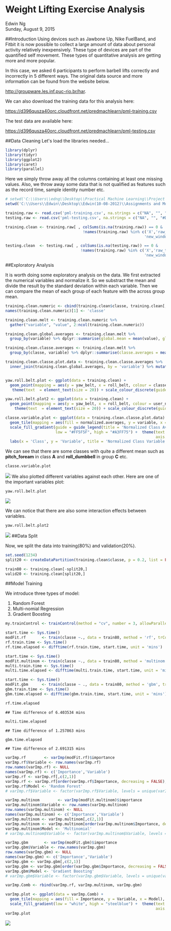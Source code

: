 # Weight Lifting Exercise Analysis
Edwin Ng  
Sunday, August 9, 2015  
  
##Introduction
  Using devices such as Jawbone Up, Nike FuelBand, and Fitbit it is now possible to collect a large amount of data about personal activity relatively inexpensively. These type of devices are part of the quantified self movement. These types of quantitative analysis are getting more and more popular.  

In this case, we asked 6 participants to perform barbell lifts correctly and incorrectly in 5 different ways.  The original data source and more information can be found from the website below.

http://groupware.les.inf.puc-rio.br/har.  

We can also download the training data for this analysis here:

https://d396qusza40orc.cloudfront.net/predmachlearn/pml-training.csv

The test data are available here:

https://d396qusza40orc.cloudfront.net/predmachlearn/pml-testing.csv

##Data Cleaning 
Let's load the libraries needed...

```r
library(dplyr)
library(tidyr)
library(ggplot2)
library(caret)
library(parallel)
```
Here we simply throw away all the columns containing at least one missing values. Also, we throw away some data that is not qualified as features such as the record time, sample identity number etc.


```r
# setwd('C:\\Users\\edng\\Desktop\\Practical Machine Learning\\Project')
setwd('C:\\Users\\Edwin\\Desktop\\Edwin(10-08-2012)\\Assignments and Modules\\Coursera\\Practical Machine Learning\\Project')

training.raw <- read.csv('pml-training.csv', na.strings = c("NA", "", "#DIV/0!"))
testing.raw <- read.csv('pml-testing.csv', na.strings = c("NA", "", "#DIV/0!"))

training.clean <- training.raw[ , colSums(is.na(training.raw)) == 0 &  
                                  !names(training.raw) %in% c('X','raw_timestamp_part_1','raw_timestamp_part_2', 'cvtd_timestamp',
                                                             'new_window', 'num_window')]

testing.clean  <- testing.raw[ , colSums(is.na(testing.raw)) == 0 &  
                                 !names(training.raw) %in% c('X','raw_timestamp_part_1','raw_timestamp_part_2', 'cvtd_timestamp',
                                                             'new_window', 'num_window')]
```

##Exploratory Analysis

It is worth doing some exploratory analysis on the data. We first extracted the numerical variables and normalize it.  So we substract the mean and divide the result by the standard deviation within each variable.  Then we can compare the mean of each group of each feature with the across group mean.


```r
training.clean.numeric <- cbind(training.clean$classe, training.clean[, sapply(training.clean, is.numeric)])
names(training.clean.numeric)[1] <- 'classe'

training.clean.melt <- training.clean.numeric %>% 
  gather("variable", "value", 2:ncol(training.clean.numeric))

training.clean.global.averages <- training.clean.melt %>%
  group_by(variable) %>% dplyr::summarise(global.mean = mean(value), global.sd = sd(value))

training.clean.classe.averages <- training.clean.melt %>%
  group_by(classe, variable) %>% dplyr::summarise(classe.averages = mean(value))

training.clean.classe.plot.data <- training.clean.classe.averages %>%
  inner_join(training.clean.global.averages, by = 'variable') %>% mutate(normalized.averages = (classe.averages - global.mean)/global.sd)


yaw.roll.belt.plot <- ggplot(data = training.clean) + 
  geom_point(mapping = aes(y = yaw_belt, x = roll_belt, colour = classe)) + 
   theme(text  = element_text(size = 20)) + scale_colour_discrete(guide = guide_legend(title = 'Class'))

yaw.roll.belt.plot2 <- ggplot(data = training.clean) + 
  geom_point(mapping = aes(y = yaw_belt, x = roll_belt, colour = user_name)) +
    theme(text  = element_text(size = 20)) + scale_colour_discrete(guide = guide_legend(title = 'User'))

classe.variable.plot <- ggplot(data = training.clean.classe.plot.data) + 
  geom_tile(mapping = aes(fill = normalized.averages, y = variable, x = classe), colour = "white") + 
  scale_fill_gradient(guide = guide_legend(title = 'Normalized Class Averages'), 
                      low = "#FF5F5F", high = "#A3FF75") +  theme(text  = element_text(size = 20),
                                                                  axis.text.x = element_text(size  = 25)) +
  labs(x = 'Class', y = 'Variable', title = 'Normalized Class Variable Averages')
```
We can see that there are some classes with quite a different mean such as __pitch_foream__ in class __A__ and __roll_dumbbell__ in group __C__ etc.


```r
classe.variable.plot
```

![](project_files/figure-html/data_exploratory_plot1-1.png) 
We also plotted different variables against each other.  Here are one of the important variables plot:

```r
yaw.roll.belt.plot
```

![](project_files/figure-html/data_exploratory_plot2-1.png) 

We can notice that there are also some interaction effects between variables.


```r
yaw.roll.belt.plot2
```

![](project_files/figure-html/data_exploratory_plot3-1.png) 
##Data Split

Now, we split the data into training(80%) and validation(20%).


```r
set.seed(1234)
split20 <- createDataPartition(training.clean$classe, p = 0.2, list = FALSE)

train80 <- training.clean[-split20,]
valid20 <- training.clean[split20,]
```

##Model Training

We introduce three types of model:
1. Random Forest
2. Multi-nomial Regression
3. Gradient Boosting


```r
my.trainControl <- trainControl(method = "cv", number = 3, allowParallel = TRUE)

start.time <- Sys.time()
modFit.rf       <- train(classe ~., data = train80, method = 'rf', trControl = my.trainControl)
rf.train.time <- Sys.time()
rf.time.elapsed <- difftime(rf.train.time, start.time, unit = 'mins')

start.time <- Sys.time()
modFit.multinom <- train(classe ~., data = train80, method = 'multinom', trControl = my.trainControl)
multi.train.time <- Sys.time()
multi.time.elapsed <- difftime(multi.train.time, start.time, unit = 'mins')

start.time <- Sys.time()
modFit.gbm      <- train(classe ~ ., data = train80, method = 'gbm', trControl = my.trainControl)
gbm.train.time <- Sys.time()
gbm.time.elapsed <- difftime(gbm.train.time, start.time, unit = 'mins')
```


```r
rf.time.elapsed
```

```
## Time difference of 6.403534 mins
```

```r
multi.time.elapsed
```

```
## Time difference of 1.257863 mins
```

```r
gbm.time.elapsed
```

```
## Time difference of 2.691315 mins
```


```r
varImp.rf        <- varImp(modFit.rf)$importance
varImp.rf$Variable <- row.names(varImp.rf)
row.names(varImp.rf) <- NULL
names(varImp.rf) <- c('Importance','Variable')
varImp.rf <- varImp.rf[,c(2,1)]
varImp.rf <- varImp.rf[order(varImp.rf$Importance, decreasing = FALSE), ]
varImp.rf$Model <- 'Random Forest'
# varImp.rf$Variable <- factor(varImp.rf$Variable, levels = unique(varImp.rf$Variable))

varImp.multinom        <- varImp(modFit.multinom)$importance
varImp.multinom$Variable <- row.names(varImp.multinom)
row.names(varImp.multinom) <- NULL
names(varImp.multinom) <- c('Importance','Variable')
varImp.multinom <- varImp.multinom[,c(2,1)]
varImp.multinom <- varImp.multinom[order(varImp.multinom$Importance, decreasing = FALSE), ]
varImp.multinom$Model <- 'Multinomial'
# varImp.multinom$Variable <- factor(varImp.multinom$Variable, levels = unique(varImp.multinom$Variable))

varImp.gbm       <- varImp(modFit.gbm)$importance
varImp.gbm$Variable <- row.names(varImp.gbm)
row.names(varImp.gbm) <- NULL
names(varImp.gbm) <- c('Importance','Variable')
varImp.gbm <- varImp.gbm[,c(2,1)]
varImp.gbm <- varImp.gbm[order(varImp.gbm$Importance, decreasing = FALSE), ]
varImp.gbm$Model <- 'Gradient Boosting' 
# varImp.gbm$Variable <- factor(varImp.gbm$Variable, levels = unique(varImp.gbm$Variable))

varImp.Comb <- rbind(varImp.rf, varImp.multinom, varImp.gbm)

varImp.plot <- ggplot(data = varImp.Comb) + 
  geom_tile(mapping = aes(fill = Importance, y = Variable, x = Model), colour = "white") + 
  scale_fill_gradient(low = "white", high = "steelblue") +  theme(text  = element_text(size = 20),
                                                                  axis.text.x = element_text(size  = 25))
varImp.plot
```

![](project_files/figure-html/var_Imp-1.png) 

